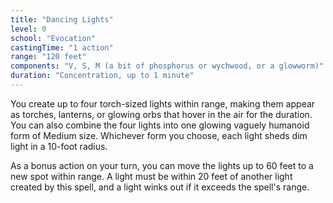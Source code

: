 ```yaml
---
title: "Dancing Lights"
level: 0
school: "Evocation"
castingTime: "1 action"
range: "120 feet"
components: "V, S, M (a bit of phosphorus or wychwood, or a glowworm)"
duration: "Concentration, up to 1 minute"
---
```


You create up to four torch-sized lights within range, making them appear as torches, lanterns, or glowing orbs that hover in the air for the duration. You can also combine the four lights into one glowing vaguely humanoid form of Medium size. Whichever form you choose, each light sheds dim light in a 10-foot radius.

As a bonus action on your turn, you can move the lights up to 60 feet to a new spot within range. A light must be within 20 feet of another light created by this spell, and a light winks out if it exceeds the spell's range.
